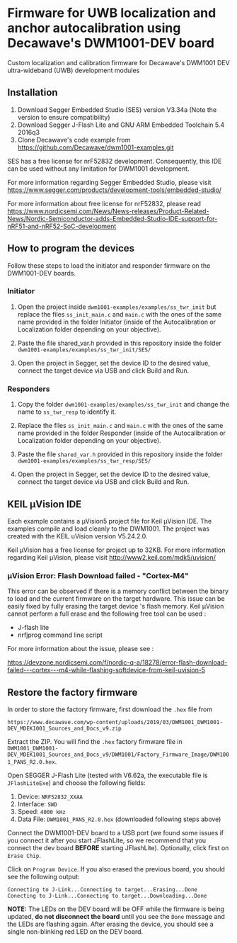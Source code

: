 # Firmware for UWB localization and anchor autocalibration using Decawave's DWM1001-DEV board
Custom localization and calibration firmware for Decawave's DWM1001 DEV ultra-wideband (UWB) development modules

## Installation
  1. Download Segger Embedded Studio (SES) version V3.34a (Note the version to ensure compatibility)
  2. Download Segger J-Flash Lite and GNU ARM Embedded Toolchain 5.4 2016q3
  3. Clone Decawave's code example from https://github.com/Decawave/dwm1001-examples.git

SES has a free license for nrF52832 development. Consequently, this IDE can be used without any limitation for DWM1001 development.

For more information regarding Segger Embedded Studio, please visit https://www.segger.com/products/development-tools/embedded-studio/

For more information about free license for nrF52832, please read https://www.nordicsemi.com/News/News-releases/Product-Related-News/Nordic-Semiconductor-adds-Embedded-Studio-IDE-support-for-nRF51-and-nRF52-SoC-development

## How to program the devices

Follow these steps to load the initiator and responder firmware on the DWM1001-DEV boards.

### Initiator
1. Open the project inside `dwm1001-examples/examples/ss_twr_init` but replace the files `ss_init_main.c` and `main.c` with the ones of the same name provided in the folder Initiator (inside of the Autocalibration or Localization folder depending on your objective).

2. Paste the file shared_var.h provided in this repository inside the folder `dwm1001-examples/examples/ss_twr_init/SES/`

3. Open the project in Segger, set the device ID to the desired value, connect the target device via USB and click Build and Run.


### Responders
1. Copy the folder `dwm1001-examples/examples/ss_twr_init` and change the name to `ss_twr_resp` to identify it.

2. Replace the files `ss_init_main.c` and `main.c` with the ones of the same name provided in the folder Responder (inside of the Autocalibration or Localization folder depending on your objective).

3. Paste the file `shared_var.h` provided in this repository inside the folder `dwm1001-examples/examples/ss_twr_resp/SES/`

4. Open the project in Segger, set the device ID to the desired value, connect the target device via USB and click Build and Run.



## KEIL µVision IDE

Each example contains a µVision5 project file for Keil µVision IDE. The examples compile and load cleanly to the DWM1001.
The project was created with the KEIL uVision version V5.24.2.0. 

Keil µVision has a free license for project up to 32KB. For more information regarding Keil µVision, please visit http://www2.keil.com/mdk5/uvision/

### µVision Error: Flash Download failed - "Cortex-M4"

This error can be observed if there is a memory conflict between the binary to load and the current firmware on the target hardware. This issue can be easily fixed by fully erasing the target device 's flash memory. Keil µVision cannot perform a full erase and the following free tool can be used :

* J-flash lite 
* nrfjprog command line script

For more information about the issue, please see :

https://devzone.nordicsemi.com/f/nordic-q-a/18278/error-flash-download-failed---cortex---m4-while-flashing-softdevice-from-keil-uvision-5


## Restore the factory firmware

In order to store the factory firmware, first download the `.hex` file from

```
https://www.decawave.com/wp-content/uploads/2019/03/DWM1001_DWM1001-DEV_MDEK1001_Sources_and_Docs_v9.zip
```

Extract the ZIP. You will find the `.hex` factory firmware file in `DWM1001_DWM1001-DEV_MDEK1001_Sources_and_Docs_v9/DWM1001/Factory_Firmware_Image/DWM1001_PANS_R2.0.hex`.

Open SEGGER J-Flash Lite (tested with V6.62a, the executable file is `JFlashLiteExe`) and choose the following fields:

1. Device: `NRF52832_XXAA`
2. Interface: `SWD`
3. Speed: `4000 kHz`
4. Data File: `DWM1001_PANS_R2.0.hex` (downloaded following steps above)

Connect the DWM1001-DEV board to a USB port (we found some issues if you connect it after you start JFlashLite, so we recommend that you connect the dev board **BEFORE** starting JFlashLite). Optionally, click first on `Erase Chip`.

Click on `Program Device`. If you also erased the previous board, you should see the following output:

```
Connecting to J-Link...Connecting to target...Erasing...Done
Conecting to J-Link...Connecting to target...Downloading...Done
```

**NOTE:** The LEDs on the DEV board will be OFF while the firmware is being updated, **do not disconnect the board** until you see the `Done` message and the LEDs are flashing again. After erasing the device, you should see a single non-blinking red LED on the DEV board.
